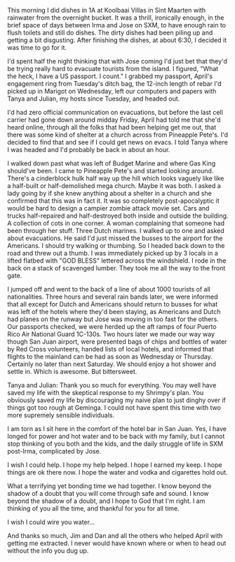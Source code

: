 This morning I did dishes in 1A at Koolbaai Villas in Sint Maarten with rainwater from the overnight bucket.   It was a thrill, ironically enough, in the brief space of days between Irma and Jose on SXM, to have enough rain to flush toilets and still do dishes.  The dirty dishes had been piling up and getting a bit disgusting.  After finishing the dishes, at about 6:30, I decided it was time to go for it.  

I'd spent half the night thinking that with Jose coming I'd just bet that they'd be trying really  hard to evacuate tourists from the island.  I figured, "What the heck, I have a US passport.  I count."  I grabbed my passport, April's engagement ring from Tuesday's ditch bag, the 12-inch length of rebar I'd picked up in Marigot on Wednesday, left our computers and papers with Tanya and Julian, my hosts since Tuesday, and headed out. 

I'd had zero official communication on evacuations, but before the last cell carrier had gone down around midday Friday, April had told me that she'd heard online, through all the folks that had been helping get me out, that there was some kind of shelter at a church across from Pineapple Pete's.  I'd decided to find that and see if I could get news on evacs.  I told Tanya where I was headed and I'd probably be back in about an hour.

I walked down past what was left of Budget Marine and where Gas King should've been.  I came to Pineapple Pete's and  started looking around.  There's a cinderblock hulk half way up the hill which looks vaguely like like a half-built or half-demolished mega church.  Maybe it was both.  I asked a lady going by if she knew anything about a shelter in a church and she confirmed that this was in fact it.  It was so completely post-apocalyptic it would be hard to design a campier zombie attack movie set. Cars and trucks half-repaired and half-destroyed both inside and outside the building.  A collection of cots in one corner.  A woman complaining that someone had been through her stuff.  Three Dutch marines.  I walked up to one and asked about evacuations.  He said I'd just missed the busses to the airport for the Americans. I should try walking or thumbing.  So I headed back down to the road and threw out a thumb.  I was immediately picked up by 3 locals in a lifted flatbed with "GOD BLESS" lettered across the windshield. I rode in the back on a stack of scavenged lumber. They took me all the way to the front gate.   

I jumped off and went to the back of a line of about 1000 tourists of all nationalities.   Three hours and several rain bands later, we were informed that all except for Dutch and Americans should return to busses for what was left of the hotels where they'd been staying, as Americans and Dutch had planes on the runway but Jose was moving in too fast for the others.  Our passports checked, we were herded up the aft ramps of four Puerto Rico Air National Guard 1C-130s.  Two hours later we made our way way though San Juan airport, were presented bags of chips and bottles of water by Red Cross volunteers, handed lists of local hotels, and informed that flights  to the mainland can be had as soon as Wednesday or Thursday. Certainly no later than next Saturday.   We should enjoy a hot shower and settle in.  Which is awesome.  But bittersweet.  
 
Tanya and Julian:  Thank you so much for everything.  You may well  have saved my life with the skeptical response to my Shrimpy's plan.  You obviously saved my life by discouraging my naive plan to just dinghy over if things got too rough at Geminga.  I could not have spent this time with two more supremely sensible individuals.  

I am torn as I sit here in the comfort of the hotel bar in San Juan.  Yes, I have longed for power and hot water and to be back with my family, but I cannot stop thinking of you both and the kids, and the daily struggle of life in SXM post-Irma, complicated by Jose.  

I wish I could help.  I hope my help helped.  I hope I earned my keep.  I hope things are ok there now.  I hope the water and vodka and cigarettes hold out.  

What a terrifying yet bonding time we had together. I know beyond the shadow of a doubt that you will come through safe and sound.  I know beyond the shadow of a doubt, and I hope to God that I'm right.  I am thinking of you all the time, and thankful for you for all time.  

I wish I could wire you water...

And thanks so much, Jim and Dan and all the others who helped April with getting me extracted.  I never would have known where or when to head out without the info you dug up.
